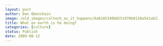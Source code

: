 ```yaml
---
layout: post
author: Dan Obenshain
image: /old_images/caltech_as_it_happens/6a0105349b8251970b0120a541ab22970c.jpg
title: What on earth is he doing?
categories: [culture]
status: Publish
date: 2009-08-12
---
```



